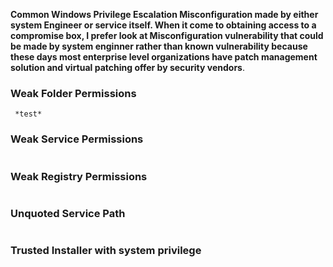 
**Common Windows Privilege Escalation Misconfiguration made by either system Engineer or service itself.
When it come to obtaining access to a compromise box, I prefer look at Misconfiguration vulnerability that could be  made by system enginner rather than known vulnerability because these days most enterprise level organizations have patch management solution and virtual patching  offer by security vendors**.

### Weak Folder Permissions
```
 *test*
```

### Weak Service Permissions
```
```

### Weak Registry Permissions
```
```

### Unquoted Service Path
```
```

### Trusted Installer with system privilege

```
```

